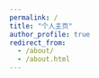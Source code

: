 ```yaml
---
permalink: /
title: "个人主页"
author_profile: true
redirect_from: 
  - /about/
  - /about.html
---
```



